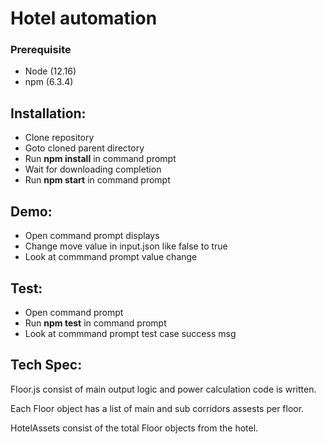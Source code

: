 # Hotel automation

### Prerequisite
- Node (12.16)
- npm (6.3.4)

## Installation: <br>
 - Clone repository <br>
 - Goto cloned parent directory <br>
 - Run __npm install__ in command prompt <br>
 - Wait for downloading completion <br>
 - Run __npm start__ in command prompt <br>

## Demo:
 - Open command prompt displays <br>
 - Change move value in input.json like false to true <br>
 - Look at commmand prompt value change <br>

## Test:
 - Open command prompt <br>
 - Run __npm test__ in command prompt <br>
 - Look at commmand prompt test case success msg <br>

## Tech Spec:
Floor.js consist of main output logic and power calculation code is written.


Each Floor object has a list of main and sub corridors assests per floor.

HotelAssets consist of the total Floor objects from the hotel.



